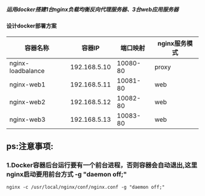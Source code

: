 ##### 运用docker搭建1台nginx负载均衡反向代理服务器、3台web应用服务器

#### 设计docker部署方案
|容器名称| 容器IP |端口映射| nginx服务模式 |
|--|--|--|--|
|  nginx-loadbalance |  192.168.5.10|10080-80 |proxy|
|  nginx-web1 		 |  192.168.5.11|10081-80 |web  |
|  nginx-web2 		 |  192.168.5.12|10082-80 |web  |
|  nginx-web3 		 |  192.168.5.13|10083-80 |web  |

## ps:注意事项:
### 1.Docker容器后台运行要有一个前台进程，否则容器会自动退出,这里nginx启动要用前台方式 -g "daemon off;"
```
nginx -c /usr/local/nginx/conf/nginx.conf -g "daemon off;"
```
 